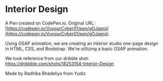 # Interior Design

A Pen created on CodePen.io. Original URL: [https://codepen.io/VuyourCyber01/pen/gOJagrq](https://codepen.io/VuyourCyber01/pen/gOJagrq).

Using GSAP animation, we are creating an interior studio one-page design in HTML, CSS, and Bootstrap. We're utilizing a basic GSAP animation.


We took reference from our dribble shot: 
https://dribbble.com/shots/18253154-Interior-Design

Made by Radhika Bhadeliya from Yudiz